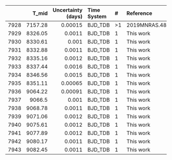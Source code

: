 |      |   T_mid |   Uncertainty (days) | Time System   | #   | Reference           |
|-----:|--------:|---------------------:|:--------------|:----|:--------------------|
| 7928 | 7157.28 |              0.00015 | BJD_TDB       | >1  | 2019MNRAS.482.1379H |
| 7929 | 8326.05 |              0.0011  | BJD_TDB       | 1   | This work           |
| 7930 | 8330.61 |              0.001   | BJD_TDB       | 1   | This work           |
| 7931 | 8332.88 |              0.0011  | BJD_TDB       | 1   | This work           |
| 7932 | 8335.16 |              0.0012  | BJD_TDB       | 1   | This work           |
| 7933 | 8337.44 |              0.0016  | BJD_TDB       | 1   | This work           |
| 7934 | 8346.56 |              0.0015  | BJD_TDB       | 1   | This work           |
| 7935 | 8351.11 |              0.00065 | BJD_TDB       | 1   | This work           |
| 7936 | 9064.22 |              0.00091 | BJD_TDB       | 1   | This work           |
| 7937 | 9066.5  |              0.001   | BJD_TDB       | 1   | This work           |
| 7938 | 9068.78 |              0.0011  | BJD_TDB       | 1   | This work           |
| 7939 | 9071.06 |              0.0012  | BJD_TDB       | 1   | This work           |
| 7940 | 9075.61 |              0.0012  | BJD_TDB       | 1   | This work           |
| 7941 | 9077.89 |              0.0012  | BJD_TDB       | 1   | This work           |
| 7942 | 9080.17 |              0.0011  | BJD_TDB       | 1   | This work           |
| 7943 | 9082.45 |              0.0011  | BJD_TDB       | 1   | This work           |